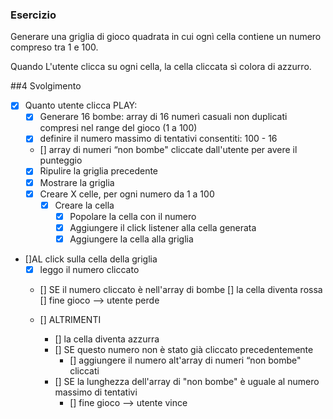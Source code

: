 ### Esercizio

Generare una griglia di gioco quadrata in cui ognì cella contiene un numero compreso tra 1 e
100.

Quando L'utente clicca su ogni cella, la cella cliccata sì colora di azzurro.


##4 Svolgimento
- [X] Quanto utente clicca PLAY:
    - [X] Generare 16 bombe: array di 16 numerì casuali non duplicati compresi nel range del
    gioco (1 a 100)
    - [X] definire il numero massimo di tentativi consentiti: 100 - 16
    - [] array di numeri “non bombe" cliccate dall'utente per avere il punteggio    
    - [X] Ripulire la griglia precedente
    - [X] Mostrare la griglia
    - [X] Creare X celle, per ogni numero da 1 a 100
        - [X] Creare la cella
            - [X] Popolare la cella con il numero
            - [X] Aggiungere il click listener alla cella generata
            - [X] Aggiungere la cella alla griglia

- []AL click sulla cella della griglia
    - [X] leggo il numero cliccato
    - [] SE il numero cliccato è nell'array di bombe
        [] la cella diventa rossa
        [] fine gioco --> utente perde

    - [] ALTRIMENTI
        - [] la cella diventa azzurra
        - [] SE questo numero non è stato già cliccato precedentemente
            - [] aggiungere il numero alt'array di numeri “non bombe" cliccati
        - [] SE la lunghezza dell'array di "non bombe" è uguale al numero massimo di
        tentativi
            - [] fine gioco --> utente vince
